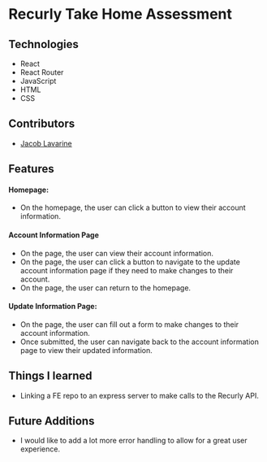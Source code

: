 # Recurly Take Home Assessment

## Technologies

- React
- React Router
- JavaScript
- HTML
- CSS

## Contributors

- [Jacob Lavarine](https://github.com/Jlavarine)


## Features

#### Homepage:
- On the homepage, the user can click a button to view their account information.

#### Account Information Page
- On the page, the user can view their account information.
- On the page, the user can click a button to navigate to the update account information page if they need to make changes to their account.
- On the page, the user can return to the homepage.

#### Update Information Page:
- On the page, the user can fill out a form to make changes to their account information.
- Once submitted, the user can navigate back to the account information page to view their updated information.

## Things I learned
- Linking a FE repo to an express server to make calls to the Recurly API.

## Future Additions
- I would like to add a lot more error handling to allow for a great user experience.
